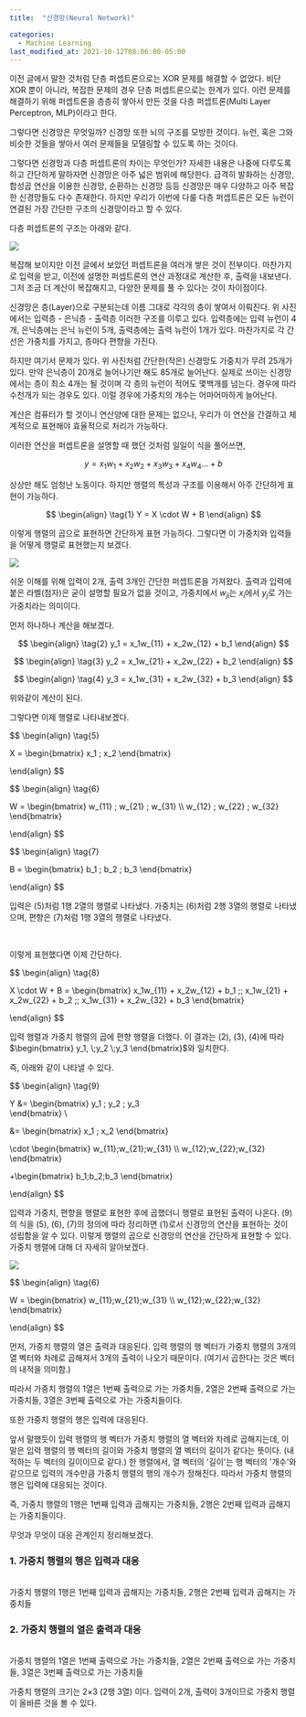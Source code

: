 ```yaml
---
title:  "신경망(Neural Network)"

categories:
  - Machine Learning 
last_modified_at: 2021-10-12T08:06:00-05:00
---
```


이전 글에서 말한 것처럼 단층 퍼셉트론으로는 XOR 문제를 해결할 수 없었다.
비단 XOR 뿐이 아니라, 복잡한 문제의 경우 단층 퍼셉트론으로는 한계가 있다.
이런 문제를 해결하기 위해 퍼셉트론을 층층히 쌓아서 만든 것을 다층 퍼셉트론(Multi Layer Perceptron, MLP)이라고 한다.

그렇다면 신경망은 무엇일까?
신경망 또한 뇌의 구조를 모방한 것이다.
뉴런, 혹은 그와 비슷한 것들을 쌓아서 여러 문제들을 모델링할 수 있도록 하는 것이다.

그렇다면 신경망과 다층 퍼셉트론의 차이는 무엇인가?
자세한 내용은 나중에 다루도록 하고 간단하게 말하자면 신경망은 아주 넓은 범위에 해당한다.
급격히 발화하는 신경망, 합성곱 연산을 이용한 신경망, 순환하는 신경망 등등
신경망은 매우 다양하고 아주 복잡한 신경망들도 다수 존재한다.
하지만 우리가 이번에 다룰 다층 퍼셉트론은 모든 뉴런이 연결된 가장 간단한 구조의 신경망이라고 할 수 있다.

다층 퍼셉트론의 구조는 아래와 같다.

![](/assets/image/neuralnetwork.png)

복잡해 보이지만 이전 글에서 보았던 퍼셉트론을 여러개 쌓은 것이 전부이다.
마찬가지로 입력을 받고, 이전에 설명한 퍼셉트론의 연산 과정대로 계산한 후, 출력을 내보낸다.
그저 조금 더 계산이 복잡해지고, 다양한 문제를 풀 수 있다는 것이 차이점이다. 

신경망은 층(Layer)으로 구분되는데 이름 그대로 각각의 층이 쌓여서 이뤄진다.
위 사진에서는 입력층 - 은닉층 - 출력층 이러한 구조를 이루고 있다.
입력층에는 입력 뉴런이 4개, 은닉층에는 은닉 뉴런이 5개, 출력층에는 출력 뉴런이 1개가 있다.
마찬가지로 각 간선은 가중치를 가지고, 층마다 편향을 가진다.

하지만 여기서 문제가 있다.
위 사진처럼 간단한(작은) 신경망도 가중치가 무려 25개가 있다.
만약 은닉층이 20개로 늘어나기만 해도 85개로 늘어난다.
실제로 쓰이는 신경망에서는 층이 최소 4개는 될 것이며 각 층의 뉴런이 적어도 몇백개를 넘는다. 
경우에 따라 수천개가 되는 경우도 있다.
이럴 경우에 가중치의 개수는 어마어마하게 늘어난다.

계산은 컴퓨터가 할 것이니 연산양에 대한 문제는 없으나, 
우리가 이 연산을 간결하고 체계적으로 표현해야 효율적으로 처리가 가능하다.

이러한 연산을 퍼셉트론을 설명할 때 했던 것처럼 일일이 식을 풀어쓰면,

$$y = x_1w_1 + x_2w_2 + x_3w_3+ x_4w_4 ... + b$$

상상만 해도 엄청난 노동이다. 하지만 행렬의 특성과 구조를 이용해서 아주 간단하게 표현이 가능하다.

$$
\begin{align} 
\tag{1}
Y = X \cdot W + B
\end{align}
$$

이렇게 행렬의 곱으로 표현하면 간단하게 표현 가능하다.
그렇다면 이 가중치와 입력들을 어떻게 행렬로 표현했는지 보겠다.

![](/assets/image/2-3perceptron.png)

쉬운 이해를 위해 입력이 2개, 출력 3개인 간단한 퍼셉트론을 가져왔다.
출력과 입력에 붙은 라벨(첨자)은 굳이 설명할 필요가 없을 것이고,
가중치에서 $w_{ji}$는 $x_i$에서 $y_j$로 가는 가중치라는 의미이다.

먼저 하나하나 계산을 해보겠다.

$$
\begin{align} 
\tag{2}
y_1 = x_1w_{11} + x_2w_{12} + b_1
\end{align}
$$

$$
\begin{align} 
\tag{3}
y_2 = x_1w_{21} + x_2w_{22} + b_2
\end{align}
$$

$$
\begin{align} 
\tag{4}
y_3 = x_1w_{31} + x_2w_{32} + b_3
\end{align}
$$

위와같이 계산이 된다.

그렇다면 이제 행렬로 나타내보겠다.

$$
\begin{align} 
\tag{5}

X = \begin{bmatrix} 
      x_1 \; x_2 
    \end{bmatrix}

\end{align}
$$

$$
\begin{align} 
\tag{6}

W = \begin{bmatrix} 
      w_{11} \; w_{21} \; w_{31} \\\\ 
      w_{12} \; w_{22} \; w_{32} 
    \end{bmatrix}

\end{align}
$$

$$
\begin{align} 
\tag{7}

B = \begin{bmatrix} 
      b_1 \; b_2 \; b_3 
    \end{bmatrix}

\end{align}
$$
 
입력은 (5)처럼 1행 2열의 행렬로 나타냈다. 
가중치는 (6)처럼 2행 3열의 행렬로 나타냈으며, 
편향은 (7)처럼 1행 3열의 행렬로 나타냈다. 

<br/>

이렇게 표현했다면 이제 간단하다. 

$$
\begin{align} 
\tag{8}

X \cdot W + B = \begin{bmatrix} 
                  x_1w_{11} + x_2w_{12} + b_1 \;\; x_1w_{21} + x_2w_{22} + b_2 \;\; x_1w_{31} + x_2w_{32} + b_3 
                \end{bmatrix}

\end{align}
$$

입력 행렬과 가중치 행렬의 곱에 편향 행렬을 더했다. 
이 결과는 (2), (3), (4)에 따라 $\begin{bmatrix} y_1, \;y_2 \;y_3 \end{bmatrix}$와 일치한다.

즉, 아래와 같이 나타낼 수 있다.

$$
\begin{align}
\tag{9}

Y &= \begin{bmatrix} 
      y_1 \; y_2 \; y_3  
    \end{bmatrix} \\ 

  &= \begin{bmatrix} 
      x_1 \; x_2 
    \end{bmatrix} 
  
\cdot \begin{bmatrix} 
        w_{11}\;w_{21}\;w_{31} \\\\ 
        w_{12}\;w_{22}\;w_{32} 
      \end{bmatrix} 

+\begin{bmatrix} 
    b_1\;b_2\;b_3
   \end{bmatrix}

\end{align}
$$

입력과 가중치, 편향을 행렬로 표현한 후에 곱했더니 행렬로 표현된 출력이 나온다.
(9)의 식을 (5), (6), (7)의 정의에 따라 정리하면 (1)로서 신경망의 연산을 표현하는 것이 성립함을 알 수 있다. 
이렇게 행렬의 곱으로 신경망의 연산을 간단하게 표현할 수 있다.
가중치 행렬에 대해 더 자세히 알아보겠다.

![](/assets/image/2-3perceptron.png)

$$
\begin{align} 
\tag{6}

W = \begin{bmatrix} 
      w_{11}\;w_{21}\;w_{31} \\\\ 
      w_{12}\;w_{22}\;w_{32} 
    \end{bmatrix}

\end{align}
$$

먼저, 가중치 행렬의 열은 출력과 대응된다.
입력 행렬의 행 벡터가 가중치 행렬의 3개의 열 벡터와 차례로 곱해져서 
3개의 출력이 나오기 때문이다. (여기서 곱한다는 것은 벡터의 내적을 의미함.)

따라서 가중치 행렬의 1열은 1번째 출력으로 가는 가중치들, 
2열은 2번째 출력으로 가는 가중치들, 3열은 3번째 출력으로 가는 가중치들이다.

또한 가중치 행렬의 행은 입력에 대응된다.

앞서 말했듯이 입력 행렬의 행 벡터가 가중치 행렬의 열 벡터와 차례로 곱해지는데,
이 말은 입력 행렬의 행 벡터의 길이와 가중치 행렬의 열 벡터의 길이가 같다는 뜻이다. (내적하는 두 벡터의 길이이므로 같다.)
한 행렬에서, 열 벡터의 '길이'는 행 벡터의 '개수'와 같으므로 입력의 개수만큼 가중치 행렬의 행의 개수가 정해진다.
따라서 가중치 행렬의 행은 입력에 대응되는 것이다.

즉, 가중치 행렬의 1행은 1번째 입력과 곱해지는 가중치들, 2행은 2번째 입력과 곱해지는 가중치들이다.

무엇과 무엇이 대응 관계인지 정리해보겠다.

### 1. 가중치 행렬의 행은 입력과 대응
<br/>
가중치 행렬의 1행은 1번째 입력과 곱해지는 가중치들, 2행은 2번째 입력과 곱해지는 가중치들

### 2. 가중치 행렬의 열은 출력과 대응
<br/>
가중치 행렬의 1열은 1번째 출력으로 가는 가중치들, 2열은 2번째 출력으로 가는 가중치들, 3열은 3번째 출력으로 가는 가중치들

가중치 행렬의 크기는 2×3 (2행 3열) 이다.
입력이 2개, 출력이 3개이므로 가중치 행렬이 올바른 것을 볼 수 있다.

 





